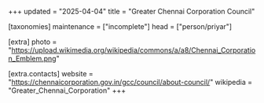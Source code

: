 +++
updated = "2025-04-04"
title = "Greater Chennai Corporation Council"

[taxonomies]
maintenance = ["incomplete"]
head = ["person/priyar"]

[extra]
photo = "https://upload.wikimedia.org/wikipedia/commons/a/a8/Chennai_Corporation_Emblem.png"

[extra.contacts]
website = "https://chennaicorporation.gov.in/gcc/council/about-council/"
wikipedia = "Greater_Chennai_Corporation"
+++
